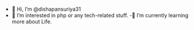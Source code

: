 - 👋 Hi, I’m @dishapansuriya31
- 👀 I’m interested in php or any tech-related stuff.
-🌱 I’m currently learning more about Life.



